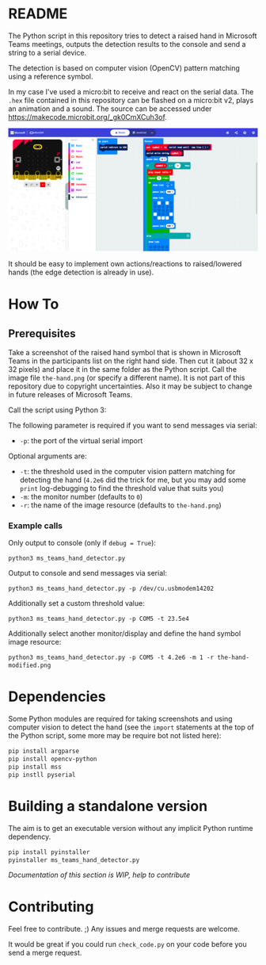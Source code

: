 # README

The Python script in this repository tries to detect a raised hand in Microsoft Teams meetings, outputs the detection results to the console and send a string to a serial device.

The detection is based on computer vision (OpenCV) pattern matching using a reference symbol.

In my case I've used a micro:bit to receive and react on the serial data. The `.hex` file contained in this repository can be flashed on a micro:bit v2, plays an animation and a sound. The source can be accessed under https://makecode.microbit.org/_gk0CmXCuh3of.

![Blocks shown in Microsoft MakeCode for micro:bit](microbit-ide.png)

It should be easy to implement own actions/reactions to raised/lowered hands (the edge detection is already in use).

# How To

## Prerequisites

Take a screenshot of the raised hand symbol that is shown in Microsoft Teams in the participants list on the right hand side. Then cut it (about 32 x 32 pixels) and place it in the same folder as the Python script. Call the image file `the-hand.png` (or specify a different name). It is not part of this repository due to copyright uncertainties. Also it may be subject to change in future releases of Microsoft Teams.

Call the script using Python 3:

The following parameter is required if you want to send messages via serial:

* `-p`: the port of the virtual serial import

Optional arguments are:

* `-t`: the threshold used in the computer vision pattern matching for detecting the hand (`4.2e6` did the trick for me, but you may add some `print` log-debugging to find the threshold value that suits you)
* `-m`: the monitor number (defaults to `0`)
* `-r`: the name of the image resource (defaults to `the-hand.png`)

### Example calls

Only output to console (only if `debug = True`):

```
python3 ms_teams_hand_detector.py
```

Output to console and send messages via serial:

```
python3 ms_teams_hand_detector.py -p /dev/cu.usbmodem14202
```

Additionally set a custom threshold value:

```
python3 ms_teams_hand_detector.py -p COM5 -t 23.5e4
```

Additionally select another monitor/display and define the hand symbol image resource:

```
python3 ms_teams_hand_detector.py -p COM5 -t 4.2e6 -m 1 -r the-hand-modified.png
```

# Dependencies

Some Python modules are required for taking screenshots and using computer vision to detect the hand (see the `import` statements at the top of the Python script, some more may be require bot not listed here):

```
pip install argparse
pip install opencv-python
pip install mss
pip instll pyserial
```

# Building a standalone version

The aim is to get an executable version without any implicit Python runtime dependency.

```
pip install pyinstaller
pyinstaller ms_teams_hand_detector.py
```

*Documentation of this section is WIP, help to contribute*

# Contributing

Feel free to contribute. ;) Any issues and merge requests are welcome.

It would be great if you could run `check_code.py` on your code before you send a merge request.
